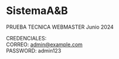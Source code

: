 # SistemaA&B

PRUEBA TECNICA
WEBMASTER
Junio 2024


CREDENCIALES: <br>
  CORREO: admin@example.com <br>
  PASSWORD: admin123
